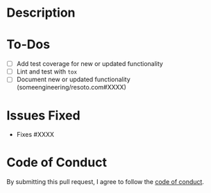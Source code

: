 # Description

<!-- Please describe the changes included in this PR here. -->

# To-Dos

<!-- Before submitting this PR, please lint and test your changes locally. -->
<!-- Add an 'x' between the brackets to mark each checkbox as checked. -->
<!-- (Feel free to remove any items that do not apply to this PR.) -->

- [ ] Add test coverage for new or updated functionality
- [ ] Lint and test with `tox`
- [ ] Document new or updated functionality (someengineering/resoto.com#XXXX)

# Issues Fixed

<!-- If this PR will fix/resolve an open issue on the repository, please reference it below. -->
<!-- (Otherwise, feel free to delete this section.) -->

- Fixes #XXXX

# Code of Conduct

By submitting this pull request, I agree to follow the [code of conduct](https://fix.tt/code-of-conduct).
